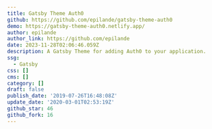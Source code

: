 ```yaml
---
title: Gatsby Theme Auth0
github: https://github.com/epilande/gatsby-theme-auth0
demo: https://gatsby-theme-auth0.netlify.app/
author: epilande
author_link: https://github.com/epilande
date: 2023-11-28T02:06:46.059Z
description: A Gatsby Theme for adding Auth0 to your application.
ssg:
  - Gatsby
css: []
cms: []
category: []
draft: false
publish_date: '2019-07-26T16:48:08Z'
update_date: '2020-03-01T02:53:19Z'
github_star: 46
github_fork: 16
---
```

